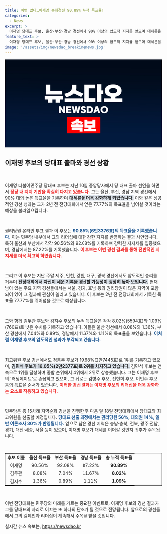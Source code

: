 ```yaml
---
title: 이변 없다…이재명 순회경선 90.89% 누적 득표율!
categories:
  - News
excerpt: >
  이재명 당대표 후보, 울산·부산·경남 경선에서 90% 이상의 압도적 지지를 얻으며 대세론을 확립했다. 과거 기록 경신 가능성과 함께, 민주당 전당대회에서의 승리에 대한 기대감이 고조되고 있다.
feature_text: >
  이재명 당대표 후보, 울산·부산·경남 경선에서 90% 이상의 압도적 지지를 얻으며 대세론을 확립했다. 과거 기록 경신 가능성과 함께, 민주당 전당대회에서의 승리에 대한 기대감이 고조되고 있다.
image: '/assets/img/newsdao_breakingnews.jpg'
---
```


<p><img src="/assets/img/newsdao_breakingnews.jpg" alt="ranknews 속보" /></p>

<h2 data-ke-size="size26">이재명 후보의 당대표 출마와 경선 상황</h2>

<p data-ke-size="size16">&nbsp;</p>

<p>이재명 더불어민주당 당대표 후보는 지난 10일 중앙당사에서 당 대표 출마 선언을 하면서 <b><span style="color: #ee2323;">정당 내 지지 기반을 확실히 다지고 있습니다.</span></b> 그는 울산, 부산, 경남 지역 경선에서 90% 대의 높은 득표율을 기록하며 <b><span style="background-color: #21538527;">대세론을 더욱 강화하게 되었습니다.</span></b> 이와 같은 성공적인 경선 성과는 그가 2년 전 전당대회에서 얻은 77.77%의 득표율을 넘어설 것이라는 예상을 불러일으킵니다.  </p>

<p data-ke-size="size16">&nbsp;</p>

<p>권리당원 온라인 투표 결과 이 후보는 <b><span style="color: #1a5490;">90.89%(6만3376표)의 득표율을 기록했습니다.</span></b> 이는 민주당 내부에서 그의 리더십에 대한 강한 지지를 반영하는 결과 사안입니다. 특히 울산과 부산에서 각각 90.56%와 92.08%를 기록하며 강력한 지지세를 입증했으며, 경남에서는 87.22%를 기록했습니다. <b><span style="color: #ee2323;">이 후보는 이번 경선 결과를 통해 전반적인 지지세를 더욱 확고히 하였습니다.</span></b>  </p>

<p data-ke-size="size16">&nbsp;</p>

<p>그리고 이 후보는 지난 주말 제주, 인천, 강원, 대구, 경북 경선에서도 압도적인 승리를 거두며 <b><span style="background-color: #21538527;">전당대회에서 자신이 세운 기록을 경신할 가능성이 굉장히 높아 보입니다.</span></b> 현재 남아 있는 주요 지역 경선들에서는 서울, 경기, 호남 등의 권리당원이 많은 지역이 포함되어 있어 그 결과에 관심이 쏠리고 있습니다. 이 후보는 2년 전 전당대회에서 기록한 득표율 77.77%를 뛰어넘을 것으로 예상됩니다.  </p>

<p data-ke-size="size16">&nbsp;</p>

<p>그와 함께 김두관 후보와 김지수 후보의 누적 득표율은 각각 8.02%(5594표)와 1.09%(760표)로 낮은 수치를 기록하고 있습니다. 이들은 울산 경선에서 8.08%와 1.36%, 부산 경선에서 7.04%와 0.89%, 경남에서 11.67%와 1.11%의 득표율을 보였습니다. <b><span style="color: #1a5490;">이처럼 이재명 후보의 압도적인 성과가 부각되고 있습니다.</span></b>  </p>

<p data-ke-size="size16">&nbsp;</p>

<p>최고위원 후보 경선에서도 정봉주 후보가 19.68%(2만7445표)로 1위를 기록하고 있으며, <b><span style="background-color: #21538527;">김민석 후보가 16.05%(2만2377표)로 2위를 차지하고 있습니다.</span></b> 김민석 후보는 연속으로 1위를 달성하며 종합 순위에서 4위에서 2위로 상승했습니다. 그는 이재명 후보의 '러닝메이트'로 손꼽히고 있으며, 그 뒤로는 김병주 후보, 전현희 후보, 이언주 후보 등의 득표율 순서가 있습니다. <b><span style="color: #ee2323;">이러한 경선 결과는 이재명 후보의 리더십을 더욱 강화하는 요소로 작용하고 있습니다.</span></b>  </p>

<p data-ke-size="size16">&nbsp;</p>

<p>민주당은 총 15차례 지역순회 경선을 진행한 후 다음 달 18일 전당대회에서 당대표와 최고위원을 선출할 예정입니다. <b><span style="color: #1a5490;">당대표 선출 과정에서는 권리당원 56%, 대의원 14%, 일반 여론조사 30%가 반영됩니다.</span></b> 앞으로 남은 경선 지역은 충남·충북, 전북, 광주·전남, 경기, 대전·세종, 서울 등이 있으며, 이재명 후보가 대세를 이어갈 것인지 귀추가 주목됩니다.  </p>

<p data-ke-size="size16">&nbsp;</p>

<table style="width: 100%; border-collapse: collapse; border: 1px solid black;">
  <tr>
    <td style="text-align: center; height: 17px;"><b>후보 이름</b></td>
    <td style="text-align: center; height: 17px;"><b>울산 득표율</b></td>
    <td style="text-align: center; height: 17px;"><b>부산 득표율</b></td>
    <td style="text-align: center; height: 17px;"><b>경남 득표율</b></td>
    <td style="text-align: center; height: 17px;"><b>총 누적 득표율</b></td>
  </tr>
  <tr>
    <td style="text-align: center; height: 17px;">이재명</td>
    <td style="text-align: center; height: 17px;">90.56%</td>
    <td style="text-align: center; height: 17px;">92.08%</td>
    <td style="text-align: center; height: 17px;">87.22%</td>
    <td style="text-align: center; height: 17px;"><b>90.89%</b></td>
  </tr>
  <tr>
    <td style="text-align: center; height: 17px;">김두관</td>
    <td style="text-align: center; height: 17px;">8.08%</td>
    <td style="text-align: center; height: 17px;">7.04%</td>
    <td style="text-align: center; height: 17px;">11.67%</td>
    <td style="text-align: center; height: 17px;"><b>8.02%</b></td>
  </tr>
  <tr>
    <td style="text-align: center; height: 17px;">김지수</td>
    <td style="text-align: center; height: 17px;">1.36%</td>
    <td style="text-align: center; height: 17px;">0.89%</td>
    <td style="text-align: center; height: 17px;">1.11%</td>
    <td style="text-align: center; height: 17px;"><b>1.09%</b></td>
  </tr>
</table>

<p data-ke-size="size16">&nbsp;</p>

<p>이번 전당대회는 민주당의 미래를 가르는 중요한 이벤트로, 이재명 후보의 경선 결과가 그를 당대표의 자리로 이끄는 또 하나의 단초가 될 것으로 전망됩니다. 앞으로의 경선들에서 그의 캠페인과 리더십이 계속해서 주목을 받을 것입니다.</p>
실시간 뉴스 속보는, <a href="https://newsdao.kr" rel="dofollow">https://newsdao.kr</a>


